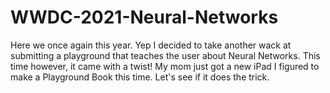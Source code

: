 # WWDC-2021-Neural-Networks
Here we once again this year. Yep I decided to take another wack at submitting a playground that teaches the user about Neural Networks. This time however, it came with a twist! My mom just got a new iPad I figured to make a Playground Book this time. Let's see if it does the trick.

